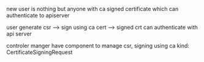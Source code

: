 new user is nothing but anyone with ca signed certificate which can authenticate to apiserver

user generate csr --> sign using ca cert --> signed crt can authenticate with api server

controler manger have component to manage csr, signing using ca
kind: CertificateSigningRequest
